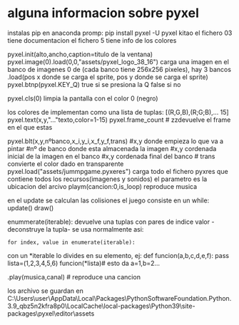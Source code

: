 # alguna informacion sobre pyxel

instalas pip en anaconda promp:
pip install pyxel -U
pyxel kitao
el fichero 03 tiene documentacion 
el fichero 5 tiene info de los colores


pyxel.init(alto,ancho,caption=titulo de la ventana)
pyxel.image(0).load(0,0,"assets/pyxel_logo_38_16")
carga una imagen en el banco de imagenes 0 de (cada banco tiene 256x256 pixeles), hay 3 bancos 
.load(pos x donde se carga el sprite, pos y donde se carga el sprite)
pyxel.btnp(pyxel.KEY_Q)
true si se presiona la Q
false si no

pyxel.cls(0) limpia la pantalla con el color 0 (negro)

los colores de implementan como una lista de tuplas: [(R,G,B),(R;G;B),... 15]
pyxel.text(x,y,"..."texto,color=1-15)
pyxel.frame_count # zzdevuelve el frame en el que estas 

pyxel.blt(x,y,nºbanco,x_i,y_i,x_f,y_f,trans)  #x,y donde empieza lo que va a pintar
                                        #nº de banco donde esta almacenada la imagen
                                        #x,y cordenada inicial de la imagen en el banco
                                        #x,y cordenada final del banco
                                        # trans convierte el color dado en transparente
pyxel.load("assets/jummpgame.pyxeres") carga todo el fichero
pyxres que contiene todos los recursos(imagenes y sonidos)
el parametro es la ubicacion del arcivo
playm(cancion:0,is_loop) reproduce musica


en el update se calculan las colisiones
el juego consiste en un while:
    update()
    draw()

enummerate(iterable):
    devuelve una tuplas con pares de indice valor -deconstruye la tupla-
    se usa normalmente asi:
    
    for index, value in enumerate(iterable):
con un *iterable lo divides en su elemento, ej:
def funcion(a,b,c,d,e,f):
    pass
lista=(1,2,3,4,5,6)
funcion(*lista)# esto da a=1,b=2...

.play(musica,canal) # reproduce una cancion

los archivo se guardan en 
C:\Users\user\AppData\Local\Packages\PythonSoftwareFoundation.Python.3.9_qbz5n2kfra8p0\LocalCache\local-packages\Python39\site-packages\pyxel\editor\assets